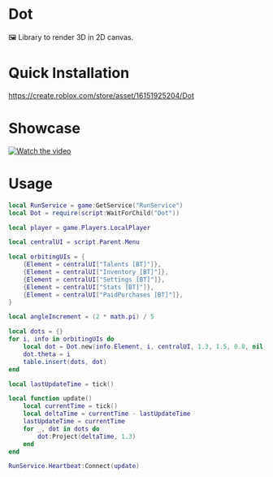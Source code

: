 # Dot
🖼️ Library to render 3D in 2D canvas.

# Quick Installation
https://create.roblox.com/store/asset/16151925204/Dot

# Showcase
[![Watch the video](https://img.youtube.com/vi/LpYMHcKd4BA/maxresdefault.jpg)](https://youtu.be/LpYMHcKd4BA)

# Usage
```lua
local RunService = game:GetService("RunService")
local Dot = require(script:WaitForChild("Dot"))

local player = game.Players.LocalPlayer

local centralUI = script.Parent.Menu

local orbitingUIs = {
	{Element = centralUI["Talents [BT]"]},
	{Element = centralUI["Inventory [BT]"]},
	{Element = centralUI["Settings [BT]"]},
	{Element = centralUI["Stats [BT]"]},
	{Element = centralUI["PaidPurchases [BT]"]},
}

local angleIncrement = (2 * math.pi) / 5

local dots = {}
for i, info in orbitingUIs do
	local dot = Dot.new(info.Element, i, centralUI, 1.3, 1.5, 0.8, nil)
	dot.theta = i
	table.insert(dots, dot)
end

local lastUpdateTime = tick()

local function update()
	local currentTime = tick()
	local deltaTime = currentTime - lastUpdateTime
	lastUpdateTime = currentTime
	for _, dot in dots do
		dot:Project(deltaTime, 1.3)
	end
end

RunService.Heartbeat:Connect(update)
```
